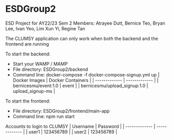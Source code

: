 # ESDGroup2
ESD Project for AY22/23 Sem 2
Members: Atrayee Dutt, Bernice Teo, Bryan Lee, Ivan Yeo, Lim Xun Yi, Regine Tan 

The CLUMSY application can only work when both the backend and the frontend are running 

To start the backend: 
- Start your WAMP / MAMP 
- File directory: ESDGroup2/backend 
- Command line: docker-compose -f docker-compose-signup.yml up
| Docker Images | Docker Containers |
| ------------- | ------------- |
| bernicesmu/event:1.0  | event  |
| bernicesmu/upload_signup:1.0  | upload_signup-ms  |

To start the frontend: 
- File directory: ESDGroup2/frontend/main-app 
- Command line: npm run start 

Accounts to login to CLUMSY 
| Username | Password |
| ------------- | ------------- |
| user1  | 123456789  |
| user2  | 123456789  |
